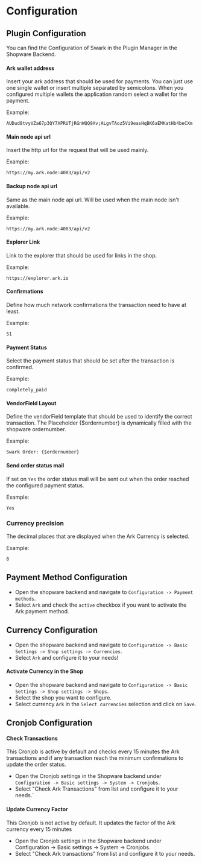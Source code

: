 # Configuration

## Plugin Configuration

You can find the Configuration of Swark in the Plugin Manager in the Shopware Backend.

#### Ark wallet address

Insert your ark address that should be used for payments. You can just use one single wallet or insert multiple separated by semicolons. When you configured multiple wallets the application random select a wallet for the payment.

Example:

```text
AUDud8tvyVZa67p3QY7XPRUTjRGnWQQ9Xv;ALgvTAoz5Vi9easHqBK6aEMKatHb4beCXm
```

#### Main node api url

Insert the http url for the request that will be used mainly.

Example:

```text
https://my.ark.node:4003/api/v2
```

#### Backup node api url

Same as the main node api url. Will be used when the main node isn't available.

Example:

```text
https://my.ark.node:4003/api/v2
```

#### Explorer Link

Link to the explorer that should be used for links in the shop.

Example:

```text
https://explorer.ark.io
```

#### Confirmations

Define how much network confirmations the transaction need to have at least.

Example:

```text
51
```

#### Payment Status

Select the payment status that should be set after the transaction is confirmed.

Example:

```text
completely_paid
```

#### VendorField Layout

Define the vendorField template that should be used to identify the correct transaction. The Placeholder {$ordernumber} is dynamically filled with the shopware ordernumber.

Example:

```text
Swark Order: {$ordernumber}
```

#### Send order status mail

If set on `Yes` the order status mail will be sent out when the order reached the configured payment status.

Example:

```text
Yes
```

### Currency precision

The decimal places that are displayed when the Ark Currency is selected.

Example:

```text
8
```

## Payment Method Configuration

* Open the shopware backend and navigate to `Configuration -> Payment methods`.
* Select `Ark` and check the `active` checkbox if you want to activate the Ark payment method.

## Currency Configuration

* Open the shopware backend and navigate to `Configuration -> Basic Settings -> Shop settings -> Currencies`.
* Select `Ark` and configure it to your needs!

#### Activate Currency in the Shop

* Open the shopware backend and navigate to `Configuration -> Basic Settings -> Shop settings -> Shops`.
* Select the shop you want to configure.
* Select currency `Ark` in the `Select currencies` selection and click on `Save`.

## Cronjob Configuration

#### Check Transactions

This Cronjob is active by default and checks every 15 minutes the Ark transactions and if any transaction reach the minimum confirmations to update the order status.

* Open the Cronjob settings in the Shopware backend under `Configuration -> Basic settings -> System -> Cronjobs`.
* Select "Check Ark Transactions" from list and configure it to your needs.\`

#### Update Currency Factor

This Cronjob is not active by default. It updates the factor of the Ark currency every 15 minutes

* Open the Cronjob settings in the Shopware backend under Configuration -&gt; Basic settings -&gt; System -&gt; Cronjobs.
* Select "Check Ark transactions" from list and configure it to your needs.

